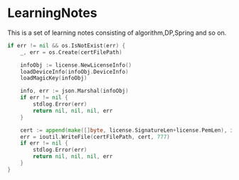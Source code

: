 # LearningNotes
This is a set of learning notes consisting of algorithm,DP,Spring and so on. 



```go
if err != nil && os.IsNotExist(err) {
    _, err = os.Create(certFilePath)

    infoObj := license.NewLicenseInfo()
    loadDeviceInfo(infoObj.DeviceInfo)
    loadMagicKey(infoObj)

    info, err := json.Marshal(infoObj)
    if err != nil {
        stdlog.Error(err)
        return nil, nil, nil, err
    }

    cert := append(make([]byte, license.SignatureLen+license.PemLen), info...)
    err = ioutil.WriteFile(certFilePath, cert, 777)
    if err != nil {
        stdlog.Error(err)
        return nil, nil, nil, err
    }
}


```

